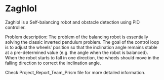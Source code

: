 # Zaghlol
Zaghlol is a Self-balancing robot and obstacle detection using PID controller.

Problem description:
The problem of the balancing robot is essentially solving the classic inverted pendulum problem.
The goal of the control loop is to adjust the wheels’ position so that the inclination angle remains stable at a pre-determined value (e.g. the angle when the robot is balanced). When the robot starts to fall in one direction, the wheels should move in the falling direction to correct the inclination angle. 

Check Project_Report_Team_Prism file for more detailed information.
